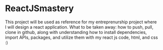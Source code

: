 # ReactJSmastery
This project will be used as reference for my entreprenurship project where I will design a react application. What to be taken away: how to push, pull, clone in  github, along with understanding how to install dependencies, import APIs, packages, and utilize them with my react js code, html, and css :)
